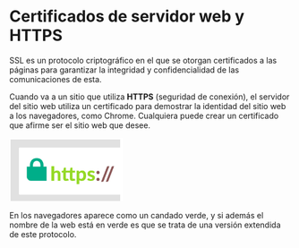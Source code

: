 # Certificados de servidor web y HTTPS

SSL es un protocolo criptográfico en el que se otorgan certificados a las páginas para garantizar la integridad y confidencialidad de las comunicaciones de esta.

Cuando va a un sitio que utiliza **HTTPS** (seguridad de conexión), el servidor del sitio web utiliza un certificado para demostrar la identidad del sitio web a los navegadores, como Chrome. Cualquiera puede crear un certificado que afirme ser el sitio web que desee.

![](img/2022-12-11-22-17-09.png)

En los navegadores aparece como un candado verde, y si además el nombre de la web está en verde es que se trata de una versión extendida de este protocolo.
